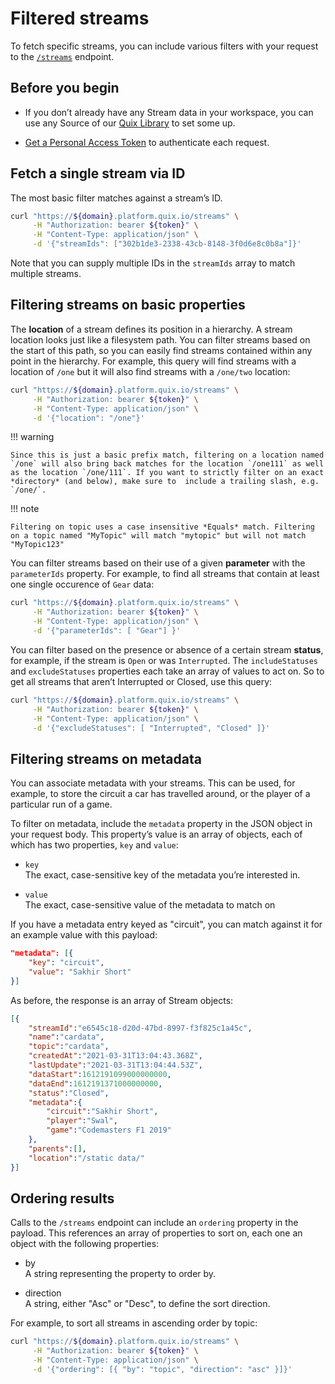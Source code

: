 # Filtered streams

To fetch specific streams, you can include various filters with your
request to the [`/streams`](#) endpoint.

## Before you begin

  - If you don’t already have any Stream data in your workspace, you can
    use any Source of our [Quix
    Library](../../platform/samples/samples.md) to set some up.

  - [Get a Personal Access Token](authenticate.md)
    to authenticate each request.

## Fetch a single stream via ID

The most basic filter matches against a stream’s ID.

``` bash
curl "https://${domain}.platform.quix.io/streams" \
     -H "Authorization: bearer ${token}" \
     -H "Content-Type: application/json" \
     -d '{"streamIds": ["302b1de3-2338-43cb-8148-3f0d6e8c0b8a"]}'
```

Note that you can supply multiple IDs in the `streamIds` array to match
multiple streams.

## Filtering streams on basic properties

The **location** of a stream defines its position in a hierarchy. A
stream location looks just like a filesystem path. You can filter
streams based on the start of this path, so you can easily find streams
contained within any point in the hierarchy. For example, this query
will find streams with a location of `/one` but it will also find
streams with a `/one/two` location:

``` bash
curl "https://${domain}.platform.quix.io/streams" \
     -H "Authorization: bearer ${token}" \
     -H "Content-Type: application/json" \
     -d '{"location": "/one"}'
```

!!! warning

	Since this is just a basic prefix match, filtering on a location named `/one` will also bring back matches for the location `/one111` as well as the location `/one/111`. If you want to strictly filter on an exact *directory* (and below), make sure to 	include a trailing slash, e.g. `/one/`.

!!! note

	Filtering on topic uses a case insensitive *Equals* match. Filtering on a topic named "MyTopic" will match "mytopic" but will not match "MyTopic123"

You can filter streams based on their use of a given **parameter** with
the `parameterIds` property. For example, to find all streams that
contain at least one single occurence of `Gear` data:

``` bash
curl "https://${domain}.platform.quix.io/streams" \
     -H "Authorization: bearer ${token}" \
     -H "Content-Type: application/json" \
     -d '{"parameterIds": [ "Gear"] }'
```

You can filter based on the presence or absence of a certain stream
**status**, for example, if the stream is `Open` or was `Interrupted`.
The `includeStatuses` and `excludeStatuses` properties each take an
array of values to act on. So to get all streams that aren’t Interrupted
or Closed, use this query:

``` bash
curl "https://${domain}.platform.quix.io/streams" \
     -H "Authorization: bearer ${token}" \
     -H "Content-Type: application/json" \
     -d '{"excludeStatuses": [ "Interrupted", "Closed" ]}'
```

## Filtering streams on metadata

You can associate metadata with your streams. This can be used, for
example, to store the circuit a car has travelled around, or the player
of a particular run of a game.

To filter on metadata, include the `metadata` property in the JSON
object in your request body. This property’s value is an array of
objects, each of which has two properties, `key` and `value`:

  - `key`  
    The exact, case-sensitive key of the metadata you’re interested in.

  - `value`  
    The exact, case-sensitive value of the metadata to match on

If you have a metadata entry keyed as "circuit", you can match against
it for an example value with this payload:

``` json
"metadata": [{
    "key": "circuit",
    "value": "Sakhir Short"
}]
```

As before, the response is an array of Stream objects:

``` json
[{
    "streamId":"e6545c18-d20d-47bd-8997-f3f825c1a45c",
    "name":"cardata",
    "topic":"cardata",
    "createdAt":"2021-03-31T13:04:43.368Z",
    "lastUpdate":"2021-03-31T13:04:44.53Z",
    "dataStart":1612191099000000000,
    "dataEnd":1612191371000000000,
    "status":"Closed",
    "metadata":{
        "circuit":"Sakhir Short",
        "player":"Swal",
        "game":"Codemasters F1 2019"
    },
    "parents":[],
    "location":"/static data/"
}]
```

## Ordering results

Calls to the `/streams` endpoint can include an `ordering` property in
the payload. This references an array of properties to sort on, each one
an object with the following properties:

  - by  
    A string representing the property to order by.

  - direction  
    A string, either "Asc" or "Desc", to define the sort direction.

For example, to sort all streams in ascending order by topic:

``` bash
curl "https://${domain}.platform.quix.io/streams" \
     -H "Authorization: bearer ${token}" \
     -H "Content-Type: application/json" \
     -d '{"ordering": [{ "by": "topic", "direction": "asc" }]}'
```
